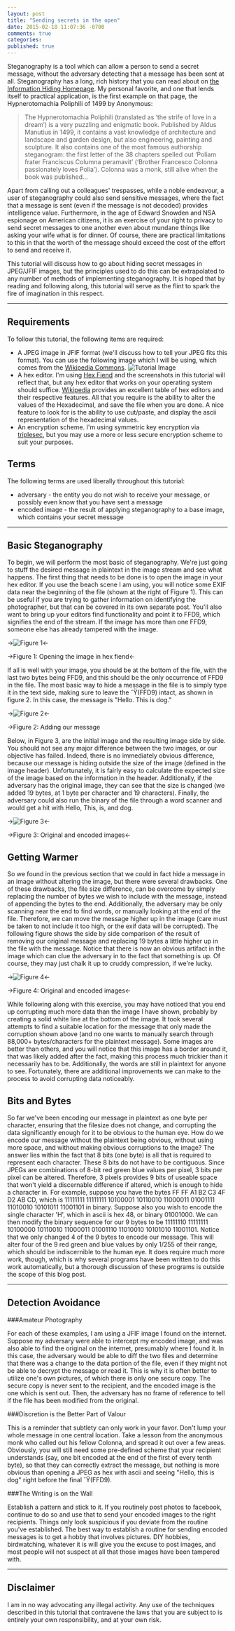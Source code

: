 ```yaml
---
layout: post
title: "Sending secrets in the open"
date: 2015-02-18 11:07:36 -0700
comments: true
categories:
published: true
---
```

Steganography is a tool which can allow a person to send a secret message, without the adversary detecting that a message has been sent at all. Steganography has a long, rich history that you can read about on [the Information Hiding Homepage](http://www.petitcolas.net/steganography/history.html). My personal favorite, and one that lends itself to practical application, is the first example on that page, the Hypnerotomachia Poliphili of 1499 by Anonymous:

> The Hypnerotomachia Poliphili (translated as ‘the strife of love in a dream’) is a very puzzling and enigmatic book. Published by Aldus Manutius in 1499, it contains a vast knowledge of architecture and landscape and garden design, but also engineering, painting and sculpture. It also contains one of the most famous authorship steganogram: the first letter of the 38 chapters spelled out ‘Poliam frater Franciscus Columna peramavit’ (‘Brother Francesco Colonna passionately loves Polia’). Colonna was a monk, still alive when the book was published...

Apart from calling out a colleagues' trespasses, while a noble endeavour, a user of steganography could also send sensitive messages, where the fact that a message is sent (even if the message is not decoded) provides intelligence value. Furthermore, in the age of Edward Snowden and NSA espionage on American citizens, it is an exercise of your right to privacy to send secret messages to one another even about mundane things like asking your wife what is for dinner. Of course, there are practical limitations to this in that the worth of the message should exceed the cost of the effort to send and receive it.

This tutorial will discuss how to go about hiding secret messages in JPEG/JFIF images, but the principles used to do this can be extrapolated to any number of methods of implementing steganography. It is hoped that by reading and following along, this tutorial will serve as the flint to spark the fire of imagination in this respect.

------------
Requirements
------------
To follow this tutorial, the following items are required:

- A JPEG image in JFIF format (we'll discuss how to tell your JPEG fits this format). You can use the following image which I will be using, which comes from the [Wikipedia Commons](http://commons.wikimedia.org/wiki/Main_Page). ![Tutorial Image](../images/India_Landscape.jpg)
- A hex editor. I'm using [Hex Fiend](http://ridiculousfish.com/hexfiend/) and the screenshots in this tutorial will reflect that, but any hex editor that works on your operating system should suffice. [Wikipedia](http://en.wikipedia.org/wiki/Comparison_of_hex_editors) provides an excellent table of hex editors and their respective features. All that you require is the ability to alter the values of the Hexadecimal, and save the file when you are done. A nice feature to look for is the ability to use cut/paste, and display the ascii representation of the hexadecimal values.
- An encryption scheme. I'm using symmetric key encryption via [triplesec](https://keybase.io/triplesec/), but you may use a more or less secure encryption scheme to suit your purposes.

Terms
-----
The following terms are used liberally throughout this tutorial:
- adversary - the entity you do not wish to receive your message, or possibly even know that you have sent a message
- encoded image - the result of applying steganography to a base image, which contains your secret message

-------------------
Basic Steganography
-------------------
To begin, we will perform the most basic of steganography. We're just going to stuff the desired message in plaintext in the image stream and see what happens. The first thing that needs to be done is to open the image in your hex editor. If you use the beach scene I am using, you will notice some EXIF data near the beginning of the file (shown at the right of Figure 1). This can be useful if you are trying to gather information on identifying the photographer, but that can be covered in its own separate post. You'll also want to bring up your editors find functionality and point it to FFD9, which signifies the end of the stream. If the image has more than one FFD9, someone else has already tampered with the image.

->![Figure 1](../images/hexfiend_1.png)<-

->Figure 1: Opening the image in hex fiend<-

If all is well with your image, you should be at the bottom of the file, with the last two bytes being FFD9, and this should be the only occurrence of FFD9 in the file. The most basic way to hide a message in the file is to simply type it in the text side, making sure to leave the ˇŸ(FFD9) intact, as shown in figure 2. In this case, the message is "Hello. This is dog."

->![Figure 2](../images/hexfiend_2.png)<-

->Figure 2: Adding our message

Below, in Figure 3, are the initial image and the resulting image side by side. You should not see any major difference between the two images, or our objective has failed. Indeed, there is no immediately obvious difference, because our message is hiding outside the size of the image (defined in the image header). Unfortunately, it is fairly easy to calculate the expected size of the image based on the information in the header. Additionally, if the adversary has the original image, they can see that the size is changed (we added 19 bytes, at 1 byte per character and 19 characters). Finally, the adversary could also run the binary of the file through a word scanner and would get a hit with Hello, This, is, and dog.

->![Figure 3](../images/Basic_Compare.png)<-

->Figure 3: Original and encoded images<-

Getting Warmer
--------------
So we found in the previous section that we could in fact hide a message in an image without altering the image, but there were several drawbacks. One of these drawbacks, the file size difference, can be overcome by simply replacing the number of bytes we wish to include with the message, instead of appending the bytes to the end. Additionally, the adversary may be only scanning near the end to find words, or manually looking at the end of the file. Therefore, we can move the message higher up in the image (care must be taken to not include it too high, or the exif data will be corrupted). The following figure shows the side by side comparison of the result of removing our original message and replacing 19 bytes a little higher up in the file with the message. Notice that there is now an obvious artifact in the image which can clue the adversary in to the fact that something is up. Of course, they may just chalk it up to cruddy compression, if we're lucky.

->![Figure 4](../images/Warm_Compare.png)<-

->Figure 4: Original and encoded images<-

While following along with this exercise, you may have noticed that you end up corrupting much more data than the image I have shown, probably by creating a solid white line at the bottom of the image. It took several attempts to find a suitable location for the message that only made the corruption shown above (and no one wants to manually search through 88,000+ bytes/characters for the plaintext message). Some images are better than others, and you will notice that this image has a border around it, that was likely added after the fact, making this process much trickier than it necessarily has to be. Additionally, the words are still in plaintext for anyone to see. Fortunately, there are additional improvements we can make to the process to avoid corrupting data noticeably.

Bits and Bytes
--------------
So far we've been encoding our message in plaintext as one byte per character, ensuring that the filesize does not change, and corrupting the data significantly enough for it to be obvious to the human eye. How do we encode our message without the plaintext being obvious, without using more space, and without making obvious corruptions to the image? The answer lies within the fact that 8 bits (one byte) is all that is required to represent each character. These 8 bits do not have to be contiguous. Since JPEGs are combinations of 8-bit red green blue values per pixel, 3 bits per pixel can be altered. Therefore, 3 pixels provides 9 bits of useable space that won't yield a discernable difference if altered, which is enough to hide a character in. For example, suppose you have the bytes FF FF A1 B2 C3 4F D2 AB CD, which is 11111111 11111111 10100001 10110010 11000011 01001111 11010010 10101011 11001101 in binary. Suppose also you wish to encode the single character 'H', which in ascii is hex 48, or binary 01001000. We can then modify the binary sequence for our 9 bytes to be 11111110 11111111 10100000 10110010 11000011 01001110 11010010 10101010 11001101. Notice that we only changed 4 of the 9 bytes to encode our message. This will alter four of the 9 red green and blue values by only 1/255 of their range, which should be indiscernible to the human eye. It does require much more work, though, which is why several programs have been written to do this work automatically, but a thorough discussion of these programs is outside the scope of this blog post.

-------------------
Detection Avoidance
-------------------
###Amateur Photography

For each of these examples, I am using a JFIF image I found on the internet. Suppose my adversary were able to intercept my encoded image, and was also able to find the original on the internet, presumably where I found it. In this case, the adversary would be able to diff the two files and determine that there was a change to the data portion of the file, even if they might not be able to decrypt the message or read it. This is why it is often better to utilize one's own pictures, of which there is only one secure copy. The secure copy is never sent to the recipient, and the encoded image is the one which is sent out. Then, the adversary has no frame of reference to tell if the file has been modified from the original.

###Discretion is the Better Part of Valour

This is a reminder that subtlety can only work in your favor. Don't lump your whole message in one central location. Take a lesson from the anonymous monk who called out his fellow Colonna, and spread it out over a few areas. Obviously, you will still need some pre-defined scheme that your recipient understands (say, one bit encoded at the end of the first of every tenth byte), so that they can correctly extract the message, but nothing is more obvious than opening a JPEG as hex with ascii and seeing "Hello, this is dog" right before the final ˇŸ(FFD9).

###The Writing is on the Wall

Establish a pattern and stick to it. If you routinely post photos to facebook, continue to do so and use that to send your encoded images to the right recipients. Things only look suspicious if you deviate from the routine you've established. The best way to establish a routine for sending encoded messages is to get a hobby that involves pictures. DIY hobbies, birdwatching, whatever it is will give you the excuse to post images, and most people will not suspect at all that those images have been tampered with.

----------
Disclaimer
----------
I am in no way advocating any illegal activity. Any use of the techniques described in this tutorial that contravene the laws that you are subject to is entirely your own responsibility, and at your own risk.
